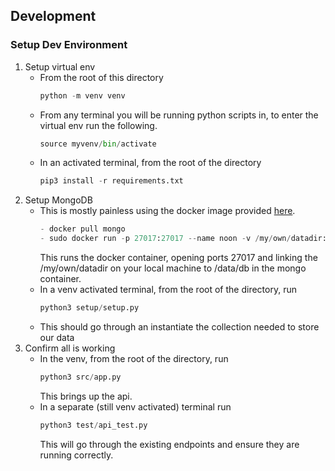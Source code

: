## Development

### Setup Dev Environment
1. Setup virtual env
    - From the root of this directory
        ```py
        python -m venv venv
        ```
    - From any terminal you will be running python scripts in, to enter the virtual env run the following. 
        ```py
        source myvenv/bin/activate
        ```
    - In an activated terminal, from the root of the directory
        ```py
        pip3 install -r requirements.txt
        ```
2. Setup MongoDB
    - This is mostly painless using the docker image provided [here](https://hub.docker.com/_/mongo/). 
        ```py
        - docker pull mongo 
        - sudo docker run -p 27017:27017 --name noon -v /my/own/datadir:/data/db -d mongo 
        ```
        This runs the docker container, opening ports 27017 and linking the /my/own/datadir on your local machine to /data/db in the mongo container.
    - In a venv activated terminal, from the root of the directory, run
        ```py
        python3 setup/setup.py
        ```    
    - This should go through an instantiate the collection needed to store our data
3. Confirm all is working
    - In the venv, from the root of the directory, run
        ```py
        python3 src/app.py
        ```
        This brings up the api. 
    - In a separate  (still venv activated) terminal run
        ```py
        python3 test/api_test.py
        ```
        This will go through the existing endpoints and ensure they are running correctly.